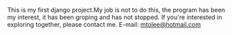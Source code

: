 This is my first django project.My job is not to do this, the program has been my interest, it has been groping and has not stopped. If you're interested in exploring together, please contact me. E-mail: mtolee@hotmail.com
